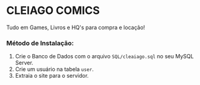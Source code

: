 # CLEIAGO COMICS

Tudo em Games, Livros e HQ's para compra e locação!

### Método de Instalação:
1. Crie o Banco de Dados com o arquivo `SQL/cleaiago.sql` no seu MySQL Server.
2. Crie um usuário na tabela `user`.
3. Extraia o site para o servidor.





